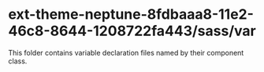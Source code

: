 # ext-theme-neptune-8fdbaaa8-11e2-46c8-8644-1208722fa443/sass/var

This folder contains variable declaration files named by their component class.
